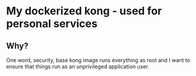 # My dockerized kong - used for personal services

## Why?
  One word, security, base kong image runs everything as root and I want to ensure that
  things run as an unprivileged application user.
